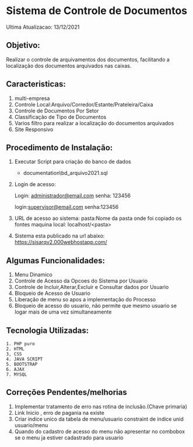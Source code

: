 # Sistema de Controle de Documentos

Ultima Atualizacao: 13/12/2021

## Objetivo:
   Realizar o controle de arquivamentos dos documentos, facilitando a localização 
   dos documentos arquivados nas caixas.

## Caracteristicas:
 
 1) multi-empresa
 2) Controle Local:Arquivo/Corredor/Estante/Prateleira/Caixa
 3) Controle de Documentos Por Setor
 4) Classificação de Tipo de Documentos
 5) Varios filtro para realizar a localização do documentos arquivados
 6) Site Responsivo

## Procedimento de Instalação:
1) Executar Script para criação do banco de dados
    - documentation\bd_arquivo2021.sql
   
2) Login de acesso:

   Login: administrador@email.com
   senha: 123456
   
   login:supervisor@email.com
   senha:123456
   
 3) URL de acesso ao sistema:
    pasta:Nome da pasta onde foi copiado os fontes 
    maquina local: localhost/\<pasta\>

 4) Sistema esta publicado na url abaixo:
    https://sisarqv2.000webhostapp.com/

## Algumas Funcionalidades:
   1) Menu Dinamico
   2) Controle de Acesso da Opcoes do Sistema por Usuario
   3) Controle de Incluir,Alterar,Excluir e Consultar dados por Usuario
   4) Bloqueio de Acesso de Usuario
   5) Liberação de menu so apos a implementação do Processo
   6) Bloqueio de acesso do usuario, não permite que mesmo usuario se logar mais de uma vez simultaneamente

## Tecnologia Utilizadas:
    1. PHP puro
    2. HTML
    3, CSS
    4. JAVA SCRIPT
    5. BOOTSTRAP
    6. AJAX
    7. MYSQL

## Correções Pendentes/melhorias
   1. Implementar tratamento de erro nas rotina de inclusão.(Chave primaria)
   2. Link Inicio , erro de pagania na existe
   3. Criar indice unico da tabela de menu/usuario constraint de indice unid usuario/menu
   4. Quando do cadastro de acesso do menu não apresentar no combobox se o menu ja estiver cadastrado para usuario
   
